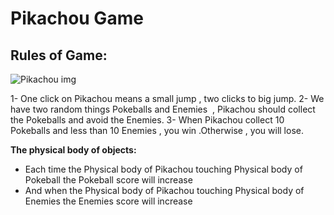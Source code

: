 # Pikachou Game

## Rules of Game:

![Pikachou img](https://thumbs.gfycat.com/ImperturbableElatedDogwoodtwigborer-small.gif)

1- One click on Pikachou means a small jump , two clicks to big jump.
2- We have two random things Pokeballs and Enemies  , Pikachou should collect the Pokeballs and avoid the Enemies.
3- When Pikachou collect 10 Pokeballs and less than 10 Enemies , you win .Otherwise , you will lose.


**The physical body of objects:**
- Each time the Physical body of Pikachou touching 
 Physical body of Pokeball the Pokeball score will increase 
- And when the Physical body of Pikachou touching 
 Physical body of Enemies the Enemies score will increase 
